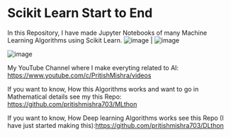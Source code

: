 # Scikit Learn Start to End

In this Repository, I have made Jupyter Notebooks of many Machine Learning Algorithms using Scikit Learn. 
![image](https://user-images.githubusercontent.com/55872694/125040691-93e6a200-e0b5-11eb-81f6-e24e2a82cfce.png) | ![image](https://user-images.githubusercontent.com/55872694/125040996-e1630f00-e0b5-11eb-8bc2-fc6bd4398987.png)

![image](https://user-images.githubusercontent.com/55872694/125041076-fa6bc000-e0b5-11eb-9659-1ff708ed3922.png)


My YouTube Channel where I make everyting related to AI: https://www.youtube.com/c/PritishMishra/videos

If you want to know, How this Algorithms works and want to go in Mathematical details see my this Repo: https://github.com/pritishmishra703/MLthon

If you want to know, How Deep learning Algorithms works see this Repo (I have just started making this):https://github.com/pritishmishra703/DLthon
